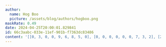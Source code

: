```yaml
---
author:
  name: Hog Boo
  picture: /assets/blog/authors/hogboo.png
maskRate: 0.49
date: 2024-04-25T20:00:01.829841
id: 66c3aabc-033e-11ef-901b-f7363dc83486
content: '[[0, 3, 0, 0, 9, 6, 8, 5, 0], [0, 0, 0, 0, 0, 0, 7, 3, 2], [2, 5, 8, 0, 1, 3, 0, 0, 4], [0, 2, 3, 1, 6, 0, 0, 0, 9], [9, 4, 0, 3, 2, 8, 0, 7, 0], [1, 6, 7, 0, 4, 5, 0, 2, 0], [3, 0, 2, 6, 7, 0, 4, 0, 0], [0, 0, 9, 0, 0, 2, 0, 0, 0], [0, 0, 6, 4, 0, 1, 0, 9, 0]]'
---
```


